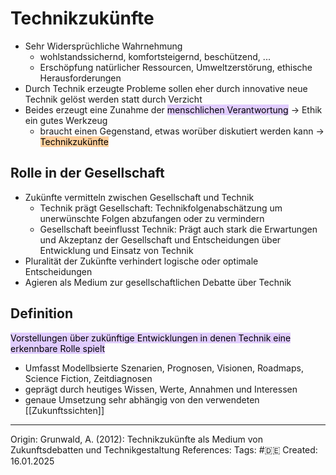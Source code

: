 # Technikzukünfte

- Sehr Widersprüchliche Wahrnehmung
	- wohlstandssichernd, komfortsteigernd, beschützend, ...
	- Erschöpfung natürlicher Ressourcen, Umweltzerstörung, ethische Herausforderungen
- Durch Technik erzeugte Probleme sollen eher durch innovative neue Technik gelöst werden statt durch Verzicht
- Beides erzeugt eine Zunahme der <mark style="background: #D2B3FFA6;">menschlichen Verantwortung</mark> -> Ethik ein gutes Werkzeug
	- braucht einen Gegenstand, etwas worüber diskutiert werden kann -> <mark style="background: #FFB86CA6;">Technikzukünfte</mark>

## Rolle in der Gesellschaft 

- Zukünfte vermitteln zwischen Gesellschaft und Technik
	- Technik prägt Gesellschaft: Technikfolgenabschätzung um unerwünschte Folgen abzufangen oder zu vermindern
	- Gesellschaft beeinflusst Technik: Prägt auch stark die Erwartungen und Akzeptanz der Gesellschaft und Entscheidungen über Entwicklung und Einsatz von Technik
- Pluralität der Zukünfte verhindert logische oder optimale Entscheidungen
- Agieren als Medium zur gesellschaftlichen Debatte über Technik

## Definition

<mark style="background: #D2B3FFA6;">Vorstellungen über zukünftige Entwicklungen in denen Technik eine erkennbare Rolle spielt</mark>

- Umfasst Modellbsierte Szenarien, Prognosen, Visionen, Roadmaps, Science Fiction, Zeitdiagnosen
- geprägt durch heutiges Wissen, Werte, Annahmen und Interessen
- genaue Umsetzung sehr abhängig von den verwendeten [[Zukunftssichten]]

---

Origin: Grunwald, A. (2012): Technikzukünfte als Medium von Zukunftsdebatten und Technikgestaltung
References: 
Tags: #🇩🇪
Created: 16.01.2025

